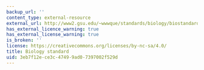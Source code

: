 ```yaml
---
backup_url: ''
content_type: external-resource
external_url: http://www2.gsu.edu/~wwwque/standards/biology/biostandards.html
has_external_licence_warning: true
has_external_license_warning: true
is_broken: ''
license: https://creativecommons.org/licenses/by-nc-sa/4.0/
title: Biology standard
uid: 3eb7f12e-ce3c-4749-9ad0-7397002f529d
---
```

